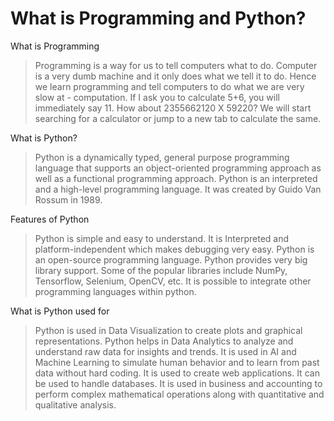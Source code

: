 # What is Programming and Python?
What is Programming

>Programming is a way for us to tell computers what to do. Computer is a very dumb machine and it only does what we tell it to do. Hence we learn programming and tell computers to do what we are very slow at - computation. If I ask you to calculate 5+6, you will immediately say 11. How about 2355662120 X 59220?
We will start searching for a calculator or jump to a new tab to calculate the same.

What is Python?
> Python is a dynamically typed, general purpose programming language that supports an object-oriented programming approach as well as a functional programming approach.
> Python is an interpreted and a high-level programming language.
> It was created by Guido Van Rossum in 1989.

Features of Python
> Python is simple and easy to understand.
> It is Interpreted and platform-independent which makes debugging very easy.
> Python is an open-source programming language.
> Python provides very big library support. Some of the popular libraries include NumPy, Tensorflow, Selenium, OpenCV, etc.
> It is possible to integrate other programming languages within python.

What is Python used for
> Python is used in Data Visualization to create plots and graphical representations.
> Python helps in Data Analytics to analyze and understand raw data for insights and trends.
> It is used in AI and Machine Learning to simulate human behavior and to learn from past data without hard coding.
> It is used to create web applications.
> It can be used to handle databases.
> It is used in business and accounting to perform complex mathematical operations along with quantitative and qualitative analysis.
